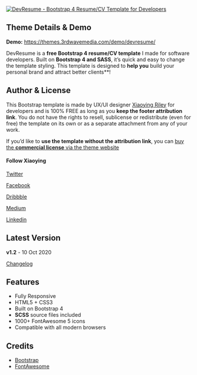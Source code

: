 [![DevResume - Bootstrap 4 Resume/CV Template for Developers](https://themes.3rdwavemedia.com/wp-content/uploads/2019/04/Bootstrap-Resume-CV-Template-DevResume-Promo.jpg)](https://themes.3rdwavemedia.com/bootstrap-templates/resume/devresume-free-bootstrap-4-resume-cv-template-for-developers/)

Theme Details & Demo
--------------------

**Demo:** https://themes.3rdwavemedia.com/demo/devresume/

DevResume is a **free Bootstrap 4 resume/CV template** I made for software developers. Built on **Bootstrap 4 and SASS**, it’s quick and easy to change the template styling. This template is designed to **help you** build your personal brand and attract better clients\*\*!

Author & License
----------------

This Bootstrap template is made by UX/UI designer [Xiaoying Riley](https://twitter.com/3rdwave_themes) for developers and is 100% FREE as long as you **keep the footer attribution link**. You do not have the rights to resell, sublicense or redistribute (even for free) the template on its own or as a separate attachment from any of your work.

If you’d like to **use the template without the attribution link**, you can [buy the **commercial license** via the theme website](https://themes.3rdwavemedia.com/bootstrap-templates/resume/devresume-free-bootstrap-4-resume-cv-template-for-developers/)

#### Follow Xiaoying

[Twitter](https://twitter.com/3rdwave_themes)

[Facebook](https://www.facebook.com/3rdwavethemes/)

[Dribbble](https://dribbble.com/Xiaoying)

[Medium](https://medium.com/@3rdwave_themes)

[Linkedin](https://uk.linkedin.com/in/xiaoying)

Latest Version
--------------

**v1.2** - 10 Oct 2020

[Changelog](https://themes.3rdwavemedia.com/bootstrap-templates/resume/devresume-free-bootstrap-4-resume-cv-template-for-developers/?target=changelog)

Features
--------

-   Fully Responsive
-   HTML5 + CSS3
-   Built on Bootstrap 4
-   **SCSS** source files included
-   1000+ FontAwesome 5 icons
-   Compatible with all modern browsers

Credits
-------

-   [Bootstrap](http://getbootstrap.com/)
-   [FontAwesome](http://fortawesome.github.io/Font-Awesome/)

